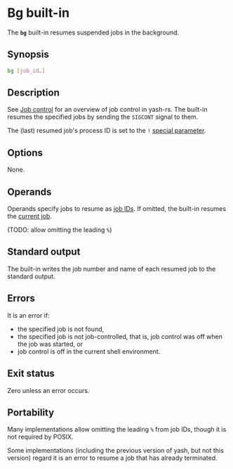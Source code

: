 # Bg built-in

The **`bg`** built-in resumes suspended jobs in the background.

## Synopsis

```sh
bg [job_id…]
```

## Description

See [Job control](../interactive/job_control.md) for an overview of job control in yash-rs. The built-in resumes the specified jobs by sending the `SIGCONT` signal to them.

The (last) resumed job's process ID is set to the `!` [special parameter](../language/parameters/special.md).

## Options

None.

## Operands

Operands specify jobs to resume as [job IDs](../interactive/job_control.md#job-ids). If omitted, the built-in resumes the [current job](../interactive/job_control.md#current-and-previous-jobs).

(TODO: allow omitting the leading `%`)

## Standard output

The built-in writes the job number and name of each resumed job to the standard output.

## Errors

It is an error if:

- the specified job is not found,
- the specified job is not job-controlled, that is, job control was off when the job was started, or
- job control is off in the current shell environment.

## Exit status

Zero unless an error occurs.

## Portability

Many implementations allow omitting the leading `%` from job IDs, though it is not required by POSIX.

Some implementations (including the previous version of yash, but not this version) regard it is an error to resume a job that has already terminated.
